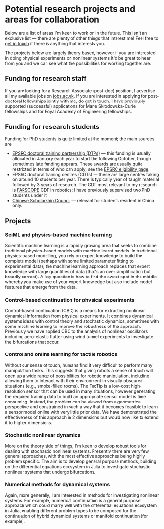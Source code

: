 # Potential research projects and areas for collaboration

Below are a list of areas I'm keen to work on in the future. This isn't an exclusive list &mdash; there are plenty of other things that interest me! Feel free to [get in touch](/) if there is anything that interests you.

The projects below are largely theory based, however if you are interested in doing physical experiments on nonlinear systems it'd be great to hear from you and we can see what the possibilities for working together are.

## Funding for research staff

If you are looking for a Research Associate (post-doc) position, I advertise all my available jobs on [jobs.ac.uk](https://www.jobs.ac.uk/). If you are interested in applying for post-doctoral fellowships jointly with me, do get in touch. I have previously supported (successful) applications for Marie Skłodowska-Curie fellowships and for Royal Academy of Engineering fellowships.

## Funding for research students

Funding for PhD students is quite limited at the moment; the main sources are

* [EPSRC doctoral training partnership (DTPs)](https://epsrc.ukri.org/skills/students/dta/) &mdash; this funding is usually allocated in January each year to start the following October, though sometimes late funding appears. These awards are usually quite restricted in terms of who can apply; see the [EPSRC eligibility page](https://epsrc.ukri.org/skills/students/guidance-on-epsrc-studentships/eligibility/).
* EPSRC doctoral training centres (CDTs) &mdash; these are large centres taking on around 10 students per year. There is typically year of taught material followed by 3 years of research. The CDT most relevant to my research is [FARSCOPE](https://www.farscope.bris.ac.uk/) CDT in robotics; I have previously supervised two PhD students under it.
* [Chinese Scholarship Council](http://www.bristol.ac.uk/fees-funding/awards/china-scholarship-council/) &mdash; relevant for students resident in China only.

## Projects

### SciML and physics-based machine learning

Scientific machine learning is a rapidly growing area that seeks to combine traditional physics-based models with machine learnt models. In traditional physics-based modelling, you rely on expert knowledge to build the complete model (perhaps with some limited parameter fitting to experimental data); the machine learning approach replaces that expert knowledge with large quantities of data (that's an over simplification but broadly correct). A key question is how to find the sweet spot in the middle whereby you make use of your expert knowledge but also include model features that emerge from the data.

### Control-based continuation for physical experiments

Control-based continuation (CBC) is a means for extracting nonlinear dynamical information from physical experiments. It combines dynamical systems ideas with control theory and stochastic dynamics, sometimes with some machine learning to improve the robustness of the approach. Previously we have applied CBC to the analysis of nonlinear oscillators including aero-elastic flutter using wind tunnel experiments to investigate the bifurcations that occur.

### Control and online learning for tactile robotics

Without our sense of touch, humans find it very difficult to perform many manipulation tasks. This suggests that giving robots a sense of touch will open up a wide range of possibilities for robotic manipulation, including allowing them to interact with their environment in visually obscured situations (e.g., smoke-filled rooms). The TacTip is a low-cost high-resolution sensor that can be used in many situations, however generating the required training data to build an appropriate sensor model is time consuming. Instead, the problem can be viewed from a geometrical perspective and constrained in such a way that it becomes feasible to learn a sensor model online with very little prior data. We have demonstrated the effectiveness of this approach in 2 dimensions but would now like to extend it to higher dimensions.

### Stochastic nonlinear dynamics

More on the theory side of things, I'm keen to develop robust tools for dealing with stochastic nonlinear systems. Presently there are very few general approaches, with the most effective approaches being highly problem specific. The aim is to develop general purpose methods, building on the differential equations ecosystem in Julia to investigate stochastic nonlinear systems that undergo bifurcations.

### Numerical methods for dynamical systems

Again, more generally, I am interested in methods for investigating nonlinear systems. For example, numerical continuation is a general purpose approach which could marry well with the differential equations ecosystem in Julia, enabling different problem types to be composed for the continuation of hybrid dynamical systems or manifold continuation (for example). 
